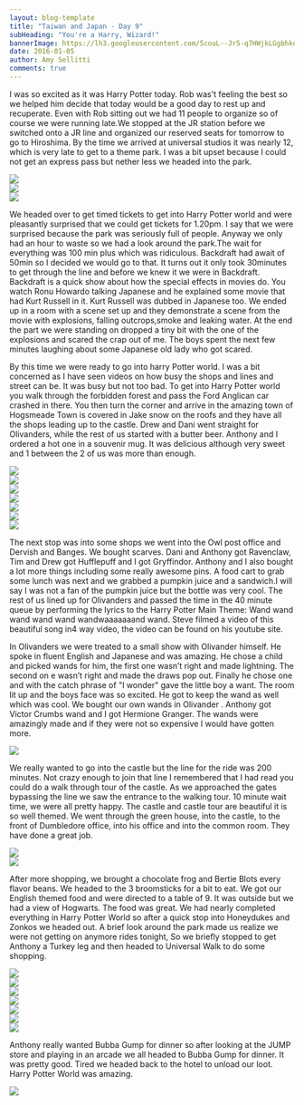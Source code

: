 ```yaml
---
layout: blog-template
title: "Taiwan and Japan - Day 9"
subHeading: "You're a Harry, Wizard!"
bannerImage: https://lh3.googleusercontent.com/5couL--Jr5-q7HWjkLGgbhkdwJKays8743gV27uGfHFp99DSfoFkEVNt1nhOTiQtDegfVSgUsjBaWZRb_qRRfPN-PJfpNcOwswJL2-DNB_o-u0NVvFrQ1ou2GybUsCQngqI4oxzdFg=w2400
date: 2016-01-05
author: Amy Sellitti
comments: true
---
```


I was so excited as it was Harry Potter today. Rob was't feeling the best so we helped him decide that today would be a good day to rest up and recuperate. Even with Rob sitting out we had 11 people to organize so of course we were running late.We stopped at the JR station before we switched onto a JR line and organized our reserved seats for tomorrow to go to Hiroshima.  By the time we arrived at universal studios it was nearly 12, which is very late to get to a theme park. I was a bit upset because I could not get an express pass but nether less we headed into the park. 

<div class="center-image"><img src="https://lh3.googleusercontent.com/qMk0lNkzTdY2lt8otxbqTI202bh9HuYWqMUPOdMswHXZPLDivxbzw6GzzPLhLQvQPpchVnedrZDdphFkeftKn2FEdaun_0G0VG8giHiQA5YMXioIDsM9TpTr4O6Ag3CwagTFnK3Kwg=w2400" /></div>
<div class="center-image"><img src="https://lh3.googleusercontent.com/_ddOJBTcRv5NUlnfIrNPTn5QYpZKQ2z9xyjCCQTbhOL5JkylRBgiT0QlZgb5WMNmhjzkt6qqzJq3XFj6Z1xGWeHH4ieFX4zs6F4FE_1uhlb4mYLSdfWQ89LFMjb7VqLxHT6rm4gKZQ=w2400" /></div>
<div class="center-image"><img src="https://lh3.googleusercontent.com/-soaj4awJzrAHkggxnMBxY2-uMSJLtR_I7DUjn5z2NZLQ8C1YxtdII1KERsGmTuYg31tAdrReRzdTK2MBty8Piz430qYtRmPvQYYdOOkR5b_owPOiM6yTsPOnrSxmH9W08dP5qlC3Q=w2400" /></div>

We headed over to get timed tickets to get into Harry Potter world and were pleasantly surprised that we could get tickets for 1.20pm. I say that we were surprised because the park was seriously full of people. Anyway we only had an hour to waste so we had a look around the park.The wait for everything was 100 min plus which was ridiculous. Backdraft had await of 50min so I decided we would go to that. It turns out it only took 30minutes to get through the line and before we knew it we were in Backdraft. Backdraft is a quick show about how the special effects in movies do. You watch Ronu Howardo talking Japanese and he explained some movie that had Kurt Russell in it. Kurt Russell was dubbed in Japanese too.  We ended up in a room with a scene set up and they demonstrate a scene from the movie with explosions, falling outcrops,smoke and leaking water. At the end the part we were standing on dropped a tiny bit with the one of the explosions and scared the crap out of me. The boys spent the next few minutes laughing about some Japanese old lady who got scared. 

By this time we were ready to go into harry Potter world. I was a bit concerned as I have seen videos on how busy the shops and lines and street can be. It was busy but not too bad. To get into Harry Potter world you walk through the forbidden forest and pass the Ford Anglican car crashed in there. You then turn the corner and arrive in the amazing town of Hogsmeade  Town is covered in Jake snow on the roofs and they have all the shops leading up to the castle. Drew and Dani went straight for Olivanders, while the rest of us started with a butter beer.  Anthony and I ordered a hot one in a souvenir mug. It was delicious although very sweet and 1 between the 2 of us was more than enough.

<div class="center-image"><img src="https://lh3.googleusercontent.com/bYKS41Gf7QDHjesHm07nu1uETIYHDoAqFlTtmEVslFZ6fLu2SLblCTAaT0EpIhTZ8RYzO-IcoHBaqT_c0ZU3d9_Mx3x4RqRU7kKxN-JTJ-2T_sXJuXkF616IeGy0o7bZmsMD6nY57w=w2400" /></div>
<div class="center-image"><img src="https://lh3.googleusercontent.com/c3SRETQF3_VNbbYlebD2vguzu1ecEcfbMYbsgBOPuOVNE_EJfExhoGFEraSlORQWhoACytPuCQ90993-tHLW6tCqxSFHT_RM_StQtUo7Q2NR58qJj-VvLjVbdFpnfxUDusEIIVcSEA=w2400" /></div>
<div class="center-image"><img src="https://lh3.googleusercontent.com/m2raAsXDPKTe8naSTW_I9rqoYhRkoSwjMB75eznqtebNnOOGl2Gu_1j636lleZD8gVXkj1o_3zliPkJOBMJdT0suNHYRG9bV8rRfpKheg_CkSRA0edE6Sn8hA5YP9Yz7kJSM-bCAxg=w2400" /></div>
<div class="center-image"><img src="https://lh3.googleusercontent.com/uExUr8yhRbq5oiqvfDUoUne_prq_EPJMOJVMmDwvXPTNbZMwaYTYWcGYxQCRWaR-wUbm8KrIPdRA-CLUDOxOUCU582Tuxb7Pc0A_Wjjwinqvoid8DH8fTB0U-CIFqQ4AfENmHjUnBw=w2400" /></div>
<div class="center-image"><img src="https://lh3.googleusercontent.com/ohdDi2f93WmHI2uyLvkLn9BUMaLhiKUEvFfJ8du5tD-AbrY7EW6DhuBR8jpsTaOyITBhs6_H9O2RYLf52JvjtzkgRZbY-uF0dSqfxJxb6ZZArevAZAht0zNXWZ-JNvU0iBRDvqa6zw=w2400" /></div>
<div class="center-image"><img src="https://lh3.googleusercontent.com/ym3ocdUANaAENp0bMlHYpC7Jmt07d1LsFcHc9rbG-yN5vOS9CHdz7IBj96o-zd9R4d0-eeWodIfX2_hobpEjdHqaWRb0XN1yxNqTvON6uSaxBfdqY9fRRNwSgxPCShICxPVfC6Y4Kg=w2400" /></div>
<div class="center-image"><img src="https://lh3.googleusercontent.com/5couL--Jr5-q7HWjkLGgbhkdwJKays8743gV27uGfHFp99DSfoFkEVNt1nhOTiQtDegfVSgUsjBaWZRb_qRRfPN-PJfpNcOwswJL2-DNB_o-u0NVvFrQ1ou2GybUsCQngqI4oxzdFg=w2400" /></div>

The next stop was into some shops we went into the Owl post office and Dervish and Banges.  We bought scarves. Dani and Anthony got Ravenclaw, Tim and Drew got Hufflepuff and I got Gryffindor.  Anthony and I also bought a lot more things including some really awesome pins.  A food cart to grab some lunch was next and we grabbed a pumpkin juice and a sandwich.I will say I was not a fan of the pumpkin juice but the bottle was very cool. The rest of us lined up for Olivanders and passed the time in the 40 minute queue by performing the lyrics to the Harry Potter Main Theme: Wand wand wand wand wand wandwaaaaaaand wand. Steve filmed a video of this beautiful song in4 way video, the video can be found  on his youtube site.

In Olivanders we were treated to a small show with Olivander himself. He spoke in fluent English and Japanese and was amazing. He chose a child and picked wands for him, the first one wasn’t right and made lightning. The second on e wasn’t right and made the draws pop out.  Finally he chose one and with the catch phrase of "I wonder" gave the little boy a want. The room lit up and the boys face was so excited. He got to keep the wand as well which was cool. We bought our own wands in Olivander . Anthony got Victor Crumbs wand and I got Hermione Granger. The wands were amazingly made and if they were not so expensive I would have gotten more.  

<div class="center-image"><img src="https://lh3.googleusercontent.com/Mcvu255pbIrG0CMt_Fjv3GmQ1MhTmgn6FAJ7pIg-zSIw111Y6RTnHYG3UrfoFF5jHE87wF_D6e94aICaouINYWqe-GkBLWZ9xDgLipj98fppRCvYfQbAj7_-wHMzQZ8NSWYplZRBnw=w2400" /></div>

We really wanted to go into the castle  but the line for the ride was 200 minutes. Not crazy enough to join that line I remembered that I had read you could do a walk through tour of the castle. As we approached the gates bypassing the line we saw the entrance to the walking tour. 10 minute wait time, we were all pretty happy.  The castle and castle tour are beautiful it is so well themed. We went through the green house, into the castle, to the front of Dumbledore office, into his office and into the common room. They have done a great job. 

<div class="center-image"><img src="https://lh3.googleusercontent.com/kYvBwmASTs7EkCNB10po3fqA6yDNzyOGMF0hAyAy-z5iB_-m2w-0R6_BTNbvlwIRKjS-6-DKvruzqpJY0MNLEcjDgLppEXymcMXwZzlQ1MWi2gktMr3tbnU6K86QJrq3BPibiSRDqw=w2400" /></div>
<div class="center-image"><img src="https://lh3.googleusercontent.com/H1gEuj0z3dwcHZ0WJaSmP6Ob_Ud27O-NxEFCjjV9qR41jxCMk6YZgSlTUCYhnnrlEBGZebxptQAQmUA_FOJStX4-uKAQQ2invGRgHM0dzaPVEvEWkUqU-h0a8hz2AuP_j7NFOkEEDg=w2400" /></div>

After more shopping, we brought a chocolate frog and Bertie Blots every flavor beans. We headed to the 3 broomsticks for a bit to eat. We got our English themed food and were directed to a table of 9. It was outside but we had a view of Hogwarts.  The food was great. We had nearly completed everything in Harry Potter World so after a quick stop into Honeydukes and Zonkos we headed out. A brief look around the park made us realize we were not getting on anymore rides tonight, So we briefly stopped to get Anthony a Turkey leg and then headed to Universal Walk to do some shopping.

<div class="center-image"><img src="https://lh3.googleusercontent.com/cH--IT-QiHqNEm1B_Hq4F1bNaPQnXIQ1FQZ3_MFmfLbfNGDskqjmPdM-F21XLYaeSvaqwVDIILKvmwXytoOxniOb3AT4SwVAyEvVAGEewuF3ZyTytY0twFE_AHXNH9WDsCAI_JCkHw=w2400" /></div>
<div class="center-image"><img src="https://lh3.googleusercontent.com/cDWmUmIfCkjk9OOaKPVKkrgKdx__EDoJPmKooROMsPZMo29U_gSTvraWzpP-rgz4bNwLPC4xeBMxGPF9aUN0A_EYAZREFvPCPg3SeI9o0ZN97dRj2iM3eT1C2Hel0DQr_cvHivVFCQ=w2400" /></div>
<div class="center-image"><img src="https://lh3.googleusercontent.com/fcTaTm7Hvpt2xVl-lSTCXXkJyiFqxm5Sg6jfQ1lzvNBXT8drRkBWGq5lRApR2a1YnkMpEQaJnzoFjMUewuc0NA-H6RU-YyN7X_J5v8s8uW3bzNVP7B3v7774idr9z-D89ao6mPtouA=w2400" /></div>
<div class="center-image"><img src="https://lh3.googleusercontent.com/0Y4GS11b03dgggHnd2o89HeqLEzOUQybkybKDE9sOc4UFb_q326r7cddx5eD3UFDFLpMNsBj9-F-XaMhW8eu0JhcvAjCaXPGpuL4VhYlp2uD4-mprO2AG9H1CcbYyTvea37a-nTocA=w2400" /></div>
<div class="center-image"><img src="https://lh3.googleusercontent.com/9Fq79oB8fBMxLJ_vUiHUKNQIXytVkuevqz0dJuJX1iFipC_SQEx1OPmgBpLJL-x2DmGn1-NJBAx5DAoH4GVS-2D6lpQZ3C7a7VE50XCdg5jqMYLILgohHrQNyqWrBN1o-_XHS6Xnzw=w2400" /></div>
<div class="center-image"><img src="https://lh3.googleusercontent.com/q1KzqYFoumyIyc5dPQoNnlqsWWsf-tGqb0BxC4O9el83z4tkotlyphu6rg8uj2pZx8NKbJdhCh8gfVCFiSLRhSsRRtnxEk2NMFtuwX1UZItSoMi6cHNteAdXfpHC4_OtU1ABhWJmOA=w2400" /></div>
<div class="center-image"><img src="https://lh3.googleusercontent.com/T7zGvK37cCfBP9b8w29mR89fWWNQ7hRyZVaz3SCml56n0SAvhTmdm8tGTJ7aTpWQfoJZEXVBS5f7BAgG5t682wT4C0GmIjMoGi-LZFR7p164UC8lioQZg6swOGY0pW7xZuk9oWUsKA=w2400" /></div>


Anthony really wanted Bubba Gump for dinner so after looking at the JUMP store and playing in an arcade we all headed to Bubba Gump for dinner. It was pretty good. Tired we headed back to the hotel to unload our loot. Harry Potter World was amazing.

<div class="center-image"><img src="https://lh3.googleusercontent.com/Wfdax1b2NVlq9ddyiTVF6cpULq_DRhyvkwSgWPIUn9pusJYSFnQ9fk0uyaJMbw6SlEcHFGqcdiGLa0T8SXurpcVlMGXkoLRRwBuKkpdY5QNh6eExAjKgv83l-9ME__i3B8M-Am1DfA=w2400" /></div>
